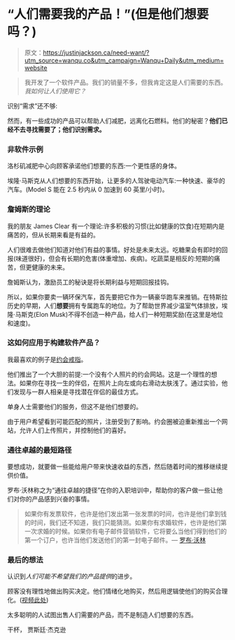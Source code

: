 # “人们需要我的产品！”(但是他们想要吗？)

> 原文：<https://justinjackson.ca/need-want/?utm_source=wanqu.co&utm_campaign=Wanqu+Daily&utm_medium=website>

> 我开发了一个软件产品。我们的销量不多，但我肯定这是人们需要的东西。*我如何让人们使用它？*

识别“需求”还不够:

然而，有一些成功的产品可以帮助人们减肥，远离化石燃料。他们的秘密？**他们已经不去寻找需要了；他们识别需求。**

### 非软件示例

洛杉矶减肥中心向顾客承诺他们想要的东西:一个更性感的身体。

埃隆·马斯克从人们想要的东西开始，让更多的人驾驶电动汽车:一种快速、豪华的汽车。(Model S 能在 2.5 秒内从 0 加速到 60 英里/小时)。

### 詹姆斯的理论

我的朋友 James Clear 有一个理论:许多积极的习惯(比如健康的饮食)在短期内是痛苦的，但从长期来看是有益的。

人们很难去做他们知道对他们有益的事情。好处是未来太远。吃糖果会有即时的回报(味道很好)，但会有长期的危害(体重增加、疾病)。吃蔬菜是相反的:短期的痛苦，但更健康的未来。

詹姆斯认为，激励员工的秘诀是将长期利益与短期回报挂钩。

所以，如果你要卖一辆环保汽车，首先要把它作为一辆豪华跑车来推销。在特斯拉历史的早期，人们**想要**拥有专属跑车的地位。为了帮助世界减少温室气体排放，埃隆·马斯克(Elon Musk)不得不创造一种产品，给人们一种短期奖励(在这里是地位和速度)。

### 这如何应用于构建软件产品？

我最喜欢的例子是[约会戒指](https://www.datingring.com/)。

他们推出了一个大胆的前提:一个没有个人照片的约会网站。这是一个理性的想法。如果你在寻找一生的伴侣，在照片上向左或向右滑动太肤浅了。通过实验，他们发现与一群人相亲是寻找潜在伴侣的最佳方式。

单身人士需要他们的服务，但这不是他们想要的。

由于用户希望看到可能匹配的照片，注册受到了影响。约会圈被迫重新推出一个网站，允许人们上传照片，并控制他们的喜好。

### 通往卓越的最短路径

要想成功，就要做一些能给用户带来快速收益的东西，然后随着时间的推移继续提供价值。

罗布·沃林称之为“通往卓越的捷径”在你的入职培训中，帮助你的客户做一些让他们对你的产品感到兴奋的事情。

> 如果你有发票软件，也许是他们发出第一张发票的时间，也许是他们拿到钱的时间，我们还不知道，我们只能猜测。如果你有求婚软件，也许是他们第一次求婚的时候。如果你有电子邮件营销软件，它将要么当他们得到他们的第一个订户，也许当他们发送他们的第一封电子邮件。— [罗布·沃林](http://blog.profitwell.com/double-your-trial-to-paid-conversion-rate-with-onboarding)

### 最后的想法

认识到*人们可能不希望我们的产品提供*的进步。

顾客没有理性地做出购买决定。他们情绪化地购买，然后用逻辑使他们的购买合理化。([视频此处](https://youtu.be/OgZhIWquqiw))

太多聪明的人试图出售人们需要的产品，而不是制造人们想要的东西。

干杯，
贾斯廷·杰克逊